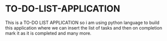 # TO-DO-LIST-APPLICATION
This is a TO-DO LIST APPLICATION so i am using python language to build this application where we can insert the list of tasks and then on completion mark it as it is completed and many more.
